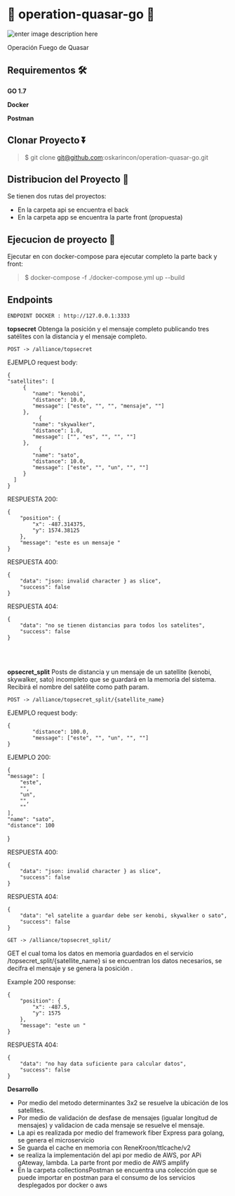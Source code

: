 # 📡 operation-quasar-go 📡

![enter image description here](https://static.wikia.nocookie.net/esstarwars/images/5/59/QuasarFireCarrier-SWR.png)


Operación Fuego de Quasar

## Requirementos 🛠️ 
**GO 1.7**

**Docker**

**Postman**

## Clonar Proyecto ⏬
> $ git clone git@github.com:oskarincon/operation-quasar-go.git

## Distribucion del Proyecto 🚀
Se tienen dos rutas del proyectos:
- En la carpeta api se encuentra el back
- En la carpeta app se encuentra la parte front (propuesta)

## Ejecucion de proyecto 🚚
Ejecutar en con docker-compose para ejecutar completo la parte back y front:
> $ docker-compose -f ./docker-compose.yml up --build

## Endpoints
    ENDPOINT DOCKER : http://127.0.0.1:3333

**topsecret**
Obtenga la posición y el mensaje completo publicando tres satélites con la distancia y el mensaje completo.

`POST -> /alliance/topsecret`

EJEMPLO request body:

    {
    "satellites": [
         {
            "name": "kenobi",
            "distance": 10.0,
            "message": ["este", "", "", "mensaje", ""]
         },
              {
            "name": "skywalker",
            "distance": 1.0,
            "message": ["", "es", "", "", ""]
         },
              {
            "name": "sato",
            "distance": 10.0,
            "message": ["este", "", "un", "", ""]
         }
      ]
    }

RESPUESTA 200:

    {
        "position": {
            "x": -487.314375,
            "y": 1574.38125
        },
        "message": "este es un mensaje "
    }

RESPUESTA 400:

    {
        "data": "json: invalid character } as slice",
        "success": false
    }

RESPUESTA 404:

    {
        "data": "no se tienen distancias para todos los satelites",
        "success": false
    }
<br>
<br>

**opsecret_split**
Posts de distancia y un mensaje de un satellite (kenobi, skywalker, sato) incompleto que se guardará en la memoria del sistema. Recibirá el nombre del satélite como path param.

`POST -> /alliance/topsecret_split/{satellite_name}`

EJEMPLO request body:

    {
            "distance": 100.0,
            "message": ["este", "", "un", "", ""]
    }

EJEMPLO 200:

    {
    "message": [
        "este",
        "",
        "un",
        "",
        ""
    ],
    "name": "sato",
    "distance": 100
   }

RESPUESTA 400:

    {
        "data": "json: invalid character } as slice",
        "success": false
    }

RESPUESTA 404:

    {
        "data": "el satelite a guardar debe ser kenobi, skywalker o sato",
        "success": false
    }

`GET -> /alliance/topsecret_split/`

GET el cual toma los datos en memoria guardados en el servicio /topsecret_split/{satellite_name} si se encuentran los datos necesarios, se decifra el mensaje y se genera la posición .

Example 200 response:

    {
        "position": {
            "x": -487.5,
            "y": 1575
        },
        "message": "este un "
    }

RESPUESTA 404:

    {
        "data": "no hay data suficiente para calcular datos",
        "success": false
    }

**Desarrollo**
- Por medio del metodo determinantes 3x2 se resuelve la ubicación de los satellites.
- Por medio de validación de desfase de mensajes (igualar longitud de mensajes) y validacion de cada mensaje se resuelve el mensaje.
- La api es realizada por medio del framework fiber Express para golang, se genera el microservicio
- Se guarda el cache en memoria con ReneKroon/ttlcache/v2 
- se realiza la implementación del api por medio de AWS, por APi gAteway, lambda. La parte front por medio de AWS amplify
- En la carpeta collectionsPostman se encuentra una colección que se puede importar en postman para el consumo de los servicios desplegados por docker o aws
